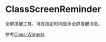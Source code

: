 # ClassScreenReminder

全屏提醒工具，可在指定时间显示全屏提醒消息。

参考[Class-Widgets](https://github.com/Class-Widgets/Class-Widgets)